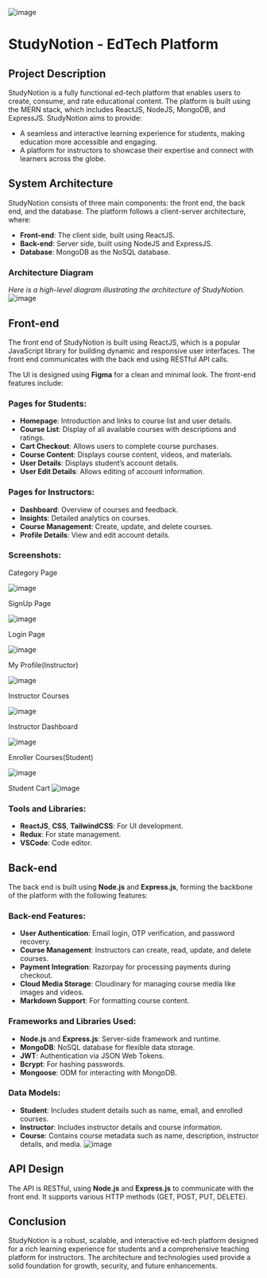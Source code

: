 ![image](https://github.com/user-attachments/assets/c0ffc202-021a-4821-bde7-154f4d6c5bb0)
# StudyNotion - EdTech Platform

## Project Description

StudyNotion is a fully functional ed-tech platform that enables users to create, consume, and rate educational content. The platform is built using the MERN stack, which includes ReactJS, NodeJS, MongoDB, and ExpressJS. StudyNotion aims to provide:

- A seamless and interactive learning experience for students, making education more accessible and engaging.
- A platform for instructors to showcase their expertise and connect with learners across the globe.

## System Architecture

StudyNotion consists of three main components: the front end, the back end, and the database. The platform follows a client-server architecture, where:

- **Front-end**: The client side, built using ReactJS.
- **Back-end**: Server side, built using NodeJS and ExpressJS.
- **Database**: MongoDB as the NoSQL database.

### Architecture Diagram
*Here is a high-level diagram illustrating the architecture of StudyNotion.*  
![image](https://github.com/user-attachments/assets/cc37a121-9049-4c6a-9a91-20b1926f9f37)

## Front-end

The front end of StudyNotion is built using ReactJS, which is a popular JavaScript library for building dynamic and responsive user interfaces. The front end communicates with the back end using RESTful API calls.

The UI is designed using **Figma** for a clean and minimal look. The front-end features include:

### Pages for Students:
- **Homepage**: Introduction and links to course list and user details.
- **Course List**: Display of all available courses with descriptions and ratings.
- **Cart Checkout**: Allows users to complete course purchases.
- **Course Content**: Displays course content, videos, and materials.
- **User Details**: Displays student’s account details.
- **User Edit Details**: Allows editing of account information.

### Pages for Instructors:
- **Dashboard**: Overview of courses and feedback.
- **Insights**: Detailed analytics on courses.
- **Course Management**: Create, update, and delete courses.
- **Profile Details**: View and edit account details.

### Screenshots:

Category Page

![image](https://github.com/user-attachments/assets/a020d32b-85ab-440d-a0f7-33401fc7b768)

SignUp Page

![image](https://github.com/user-attachments/assets/1ae54e67-ce72-419e-aed1-a93256092433)

Login Page

![image](https://github.com/user-attachments/assets/5fb1c5f4-ffaf-47ba-b10b-9f984378da86)

My Profile(Instructor)

![image](https://github.com/user-attachments/assets/a26f772d-f78a-4c10-8878-ced7faee132a)

Instructor Courses

![image](https://github.com/user-attachments/assets/a47367d0-a280-469d-ba7a-c86bf3d2c79e)

Instructor Dashboard

![image](https://github.com/user-attachments/assets/44c143f3-a6ac-45e5-9c3e-d402b53357eb)

Enroller Courses(Student)

![image](https://github.com/user-attachments/assets/324ba3c5-0faa-41ad-ac21-89a6ce3f1799)

Student Cart
![image](https://github.com/user-attachments/assets/d2fb0ea7-f4d8-4561-9d67-11b3dfaac0e8)




### Tools and Libraries:
- **ReactJS**, **CSS**, **TailwindCSS**: For UI development.
- **Redux**: For state management.
- **VSCode**: Code editor.

## Back-end

The back end is built using **Node.js** and **Express.js**, forming the backbone of the platform with the following features:

### Back-end Features:
- **User Authentication**: Email login, OTP verification, and password recovery.
- **Course Management**: Instructors can create, read, update, and delete courses.
- **Payment Integration**: Razorpay for processing payments during checkout.
- **Cloud Media Storage**: Cloudinary for managing course media like images and videos.
- **Markdown Support**: For formatting course content.

### Frameworks and Libraries Used:
- **Node.js** and **Express.js**: Server-side framework and runtime.
- **MongoDB**: NoSQL database for flexible data storage.
- **JWT**: Authentication via JSON Web Tokens.
- **Bcrypt**: For hashing passwords.
- **Mongoose**: ODM for interacting with MongoDB.

### Data Models:
- **Student**: Includes student details such as name, email, and enrolled courses.
- **Instructor**: Includes instructor details and course information.
- **Course**: Contains course metadata such as name, description, instructor details, and media.
  ![image](https://github.com/user-attachments/assets/599626f9-a39f-4e34-8b76-3c3bbe0f3f98)

## API Design

The API is RESTful, using **Node.js** and **Express.js** to communicate with the front end. It supports various HTTP methods (GET, POST, PUT, DELETE).

## Conclusion

StudyNotion is a robust, scalable, and interactive ed-tech platform designed for a rich learning experience for students and a comprehensive teaching platform for instructors. The architecture and technologies used provide a solid foundation for growth, security, and future enhancements.
